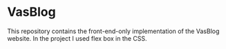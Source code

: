 # VasBlog

This repository contains the front-end-only implementation of the VasBlog website.
In the project I used flex box in the CSS.
